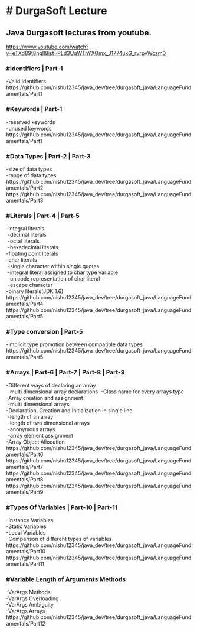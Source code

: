 <h1># DurgaSoft Lecture</h1>

<h2>Java Durgasoft lectures from youtube.</h2>

<a>https://www.youtube.com/watch?v=eTXd89t8ngI&list=PLd3UqWTnYXOmx_J1774ukG_rvrpyWczm0</a>

<h3>#Identifiers | Part-1</h3>
<p>
-Valid Identifiers  <br>
https://github.com/nishu12345/java_dev/tree/durgasoft_java/LanguageFundamentals/Part1
</p>

<h3>#Keywords | Part-1</h3>
<p>
  -reserved keywords  <br>
  -unused keywords    <br>
https://github.com/nishu12345/java_dev/tree/durgasoft_java/LanguageFundamentals/Part1
</p>

<h3>#Data Types | Part-2 | Part-3</h3>
<p>
-size of data types <br>
-range of data types  <br>
https://github.com/nishu12345/java_dev/tree/durgasoft_java/LanguageFundamentals/Part2
https://github.com/nishu12345/java_dev/tree/durgasoft_java/LanguageFundamentals/Part3
</p>


<h3>#Literals | Part-4 | Part-5</h3>
<p>
-integral literals  <br>
  &nbsp-decimal literals <br>
  &nbsp-octal literals <br>
  &nbsp-hexadecimal literals <br>
-floating point literals  <br>
-char literals  <br>
  &nbsp-single character within single quotes  <br>
  &nbsp-integral literal assigned to char type variable  <br>
  &nbsp-unicode representation of char literal <br>
  &nbsp-escape character <br>
-binary literals(JDK 1.6) <br>
https://github.com/nishu12345/java_dev/tree/durgasoft_java/LanguageFundamentals/Part4
https://github.com/nishu12345/java_dev/tree/durgasoft_java/LanguageFundamentals/Part5
</p>

<h3>#Type conversion | Part-5</h3>
<p>
-implicit type promotion between compatible data types
https://github.com/nishu12345/java_dev/tree/durgasoft_java/LanguageFundamentals/Part5
</p>

<h3>#Arrays | Part-6 | Part-7 | Part-8 | Part-9</h3>
<p>
-Different ways of declaring an array <br>
  &nbsp-multi dimensional array declarations
  &nbsp-Class name for every arrays type <br>
-Array creation and assignment  <br>
  &nbsp-multi dimensional arrays <br>
-Declaration, Creation and Initialization in single line  <br>
  &nbsp-length of an array <br>
  &nbsp-length of two dimensional arrays <br>
  &nbsp-anonymous arrays <br>
  &nbsp-array element assignment <br>
-Array Object Allocation<br>
https://github.com/nishu12345/java_dev/tree/durgasoft_java/LanguageFundamentals/Part6
https://github.com/nishu12345/java_dev/tree/durgasoft_java/LanguageFundamentals/Part7
https://github.com/nishu12345/java_dev/tree/durgasoft_java/LanguageFundamentals/Part8
https://github.com/nishu12345/java_dev/tree/durgasoft_java/LanguageFundamentals/Part9
</p>

<h3>#Types Of Variables | Part-10 | Part-11</h3>
<p>
-Instance Variables<br>
-Static Variables<br>
-Local Variables<br>
-Comparison of different types of variables<br>
https://github.com/nishu12345/java_dev/tree/durgasoft_java/LanguageFundamentals/Part10
https://github.com/nishu12345/java_dev/tree/durgasoft_java/LanguageFundamentals/Part11
</p>

<h3>#Variable Length of Arguments Methods</h3>
<p>
-VarArgs Methods<br>
-VarArgs Overloading<br>
-VarArgs Ambiguity<br>
-VarArgs Arrays<br>
https://github.com/nishu12345/java_dev/tree/durgasoft_java/LanguageFundamentals/Part12
</p>
